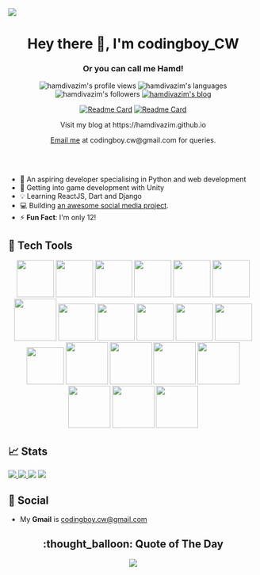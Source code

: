 <img src="https://raw.githubusercontent.com/hamdivazim/hamdivazim/main/pfp-wide.png" align="center" />
<h1 align="center">Hey there 👋, I'm codingboy_CW</h1>
<h3 align="center">Or you can call me Hamd!</h3>

<p align="center"> 
 <img src="https://komarev.com/ghpvc/?username=hamdivazim&label=Profile%20views&color=0e75b6&style=flat" alt="hamdivazim's profile views" /> 
 <img src="https://img.shields.io/badge/Languages-Python | Swift | Kotlin | Web Dev -green.svg" alt="hamdivazim's languages" />
 <img src="https://img.shields.io/github/followers/hamdivazim?style=social&label=Follow&maxAge=2592000" alt="hamdivazim's followers" />
 <a href="https://hamdivazim.github.io"><img src="https://img.shields.io/badge/My Blog-hamdivazim.github.io-00c1c1.svg" alt="hamdivazim's blog" /></a>
</p>

<div align="center">
 
 [![Readme Card](https://github-readme-stats.vercel.app/api/pin/?username=hamdivazim&repo=CodeGlob)](https://github.com/hamdivazim/CodeGlob)
 [![Readme Card](https://github-readme-stats.vercel.app/api/pin/?username=hamdivazim&repo=usefulib)](https://github.com/hamdivazim/usefulib)
 
</div>

<p align="center"> Visit my blog at https://hamdivazim.github.io </p>
<p align="center"> <a href="mailto:codingboy.cw@gmail.com">Email me</a> at codingboy.cw@gmail.com for queries. </p>


<br/>
<br/>

- 👀 An aspiring developer specialising in Python and web development
- 🌱 Getting into game development with Unity
- 💡 Learning ReactJS, Dart and Django
- 💻 Building [an awesome social media project](https://github.com/hamdivazim/CodeGlob).
- ⚡ **Fun Fact**: I'm only 12!

## :hammer: Tech Tools
<p align="center">
 
 <img src="https://raw.githubusercontent.com/hamdivazim/hamdivazim/main/assets/pylogo.png" width=75px />
 <img src="https://raw.githubusercontent.com/hamdivazim/hamdivazim/main/assets/swiftlogo.png" width=75px />
 <img src="https://raw.githubusercontent.com/hamdivazim/hamdivazim/main/assets/htmllogo.png" width=75px />
 <img src="https://raw.githubusercontent.com/hamdivazim/hamdivazim/main/assets/csslogo.png" width=75px />
 <img src="https://raw.githubusercontent.com/hamdivazim/hamdivazim/main/assets/jslogo.png" width=75px />
 <img src="https://raw.githubusercontent.com/hamdivazim/hamdivazim/main/assets/unitylogo.png" width=75px />
 <img src="https://raw.githubusercontent.com/hamdivazim/hamdivazim/main/assets/csharplogo.png" height=85px />
 <img src="https://raw.githubusercontent.com/hamdivazim/hamdivazim/main/assets/kotlinlogo.png" width=75px />
 <img src="https://raw.githubusercontent.com/hamdivazim/hamdivazim/main/assets/gitlogo.png" width=75px />
 <img src="https://raw.githubusercontent.com/hamdivazim/hamdivazim/main/assets/tensorflowlogo.png" width=75px />
 <img src="https://raw.githubusercontent.com/hamdivazim/hamdivazim/main/assets/xcodelogo.png" width=75px />
 <img src="https://raw.githubusercontent.com/hamdivazim/hamdivazim/main/assets/vscodelogo.png" width=75px />
 <img src="https://raw.githubusercontent.com/hamdivazim/hamdivazim/main/assets/androidstudiologo.png" width=75px />
 <img src="https://raw.githubusercontent.com/hamdivazim/hamdivazim/main/assets/firebase.svg" height=85px />
 <img src="https://raw.githubusercontent.com/hamdivazim/hamdivazim/main/assets/figmalogo.png" height=85px />
 <img src="https://raw.githubusercontent.com/hamdivazim/hamdivazim/main/assets/dartlogo.png" height=85px />
 <img src="https://raw.githubusercontent.com/hamdivazim/hamdivazim/main/assets/flutterlogo.png" height=85px />
 <img src="https://raw.githubusercontent.com/hamdivazim/hamdivazim/main/assets/reactlogo.png" height=85px />
 <img src="https://raw.githubusercontent.com/hamdivazim/hamdivazim/main/assets/djangologo.png" height=85px />
 <img src="https://raw.githubusercontent.com/hamdivazim/hamdivazim/main/assets/kivylogo.png" height=85px />
</p>

## 📈 Stats
<a href="https://github.com/hamdivazim"> <img src="https://github-readme-stats.vercel.app/api?username=hamdivazim&include_all_commits=true"> </a>
<a href="https://github.com/hamdivazim"> <img src="https://github-readme-streak-stats.herokuapp.com/?user=hamdivazim"> </a>
<a href="https://github.com/hamdivazim"> <img src="https://github-readme-stats.vercel.app/api/top-langs/?username=hamdivazim" ></a>
<a href="https://github.com/hamdivazim"> <img src="https://github-readme-activity-graph.cyclic.app/graph?username=hamdivazim&&bg_color=009EA0&color=ffffff&line=03494A&point=ffffff"> </a>

## :link: Social
- My **Gmail** is [codingboy.cw@gmail.com](https://mail.google.com/mail/u/0/#inbox?compose=CllgCJZWxkpPZtBzFzqDRRDcWPnKzbtQpWgScSKCcHwMdMmjkHPzNPwQPVCSkvkcZVXmFzjJVdV)

<center>
 <h2> :thought_balloon: Quote of The Day</h2>
 <a href="#"> <img src="https://quotes-github-readme.vercel.app/api?type=horizontal"> </a>
</center>
